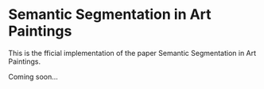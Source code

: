 # Semantic Segmentation in Art Paintings

This is the fficial implementation of the paper Semantic Segmentation in Art Paintings.

Coming soon...
